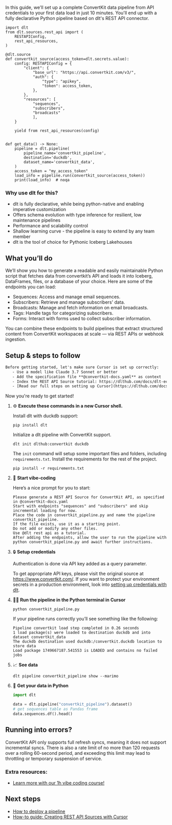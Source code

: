 In this guide, we'll set up a complete ConvertKit data pipeline from API credentials to your first data load in just 10 minutes. You'll end up with a fully declarative Python pipeline based on dlt's REST API connector.

```python-outcome
import dlt
from dlt.sources.rest_api import (
    RESTAPIConfig,
    rest_api_resources,
)

@dlt.source
def convertkit_source(access_token=dlt.secrets.value):
    config: RESTAPIConfig = {
        "client": {
            "base_url": "https://api.convertkit.com/v3/",
            "auth": {
                "type": "apikey",
                "token": access_token,
            },
        },
        "resources": [
            "sequences",
            "subscribers",
            "broadcasts"
            ],
    }

    yield from rest_api_resources(config)


def get_data() -> None:
    pipeline = dlt.pipeline(
        pipeline_name='convertkit_pipeline',
        destination='duckdb',
        dataset_name='convertkit_data', 
    )
    access_token = "my_access_token"
    load_info = pipeline.run(convertkit_source(access_token))
    print(load_info)  # noqa
```

### Why use dlt for this?

- dlt is fully declarative, while being python-native and enabling imperative customization
- Offers schema evolution with type inference for resilient, low maintenance pipelines
- Performance and scalability control
- Shallow learning curve - the pipeline is easy to extend by any team member
- dlt is the tool of choice for Pythonic Iceberg Lakehouses

## What you’ll do

We’ll show you how to generate a readable and easily maintainable Python script that fetches data from convertkit’s API and loads it into Iceberg, DataFrames, files, or a database of your choice. Here are some of the endpoints you can load:

- Sequences: Access and manage email sequences.
- Subscribers: Retrieve and manage subscribers' data.
- Broadcasts: Manage and fetch information on email broadcasts.
- Tags: Handle tags for categorizing subscribers.
- Forms: Interact with forms used to collect subscriber information.

You can combine these endpoints to build pipelines that extract structured content from ConvertKit workspaces at scale — via REST APIs or webhook ingestion.

## Setup & steps to follow

```default
Before getting started, let's make sure Cursor is set up correctly:
   - Use a model like Claude 3.7 Sonnet or better
   - Add the specification file **@convertkit-docs.yaml** as context
   - Index the REST API Source tutorial: https://dlthub.com/docs/dlt-ecosystem/verified-sources/rest_api/ and add it to context as **@dlt rest api**
   - [Read our full steps on setting up Cursor](https://dlthub.com/docs/dlt-ecosystem/llm-tooling/cursor-restapi#23-configuring-cursor-with-documentation)
```

Now you're ready to get started! 

1. ⚙️ **Execute these commands in a new Cursor shell.**
    
    Install dlt with duckdb support:
    ```shell
    pip install dlt
    ```

    Initialize a dlt pipeline with ConvertKit support.
    ```shell
    dlt init dlthub:convertkit duckdb
    ```

    The `init` command will setup some important files and folders, including `requirements.txt`. Install the requirements for the rest of the project.
    ```shell
    pip install -r requirements.txt
    ```
    
2. 🤠 **Start vibe-coding**
    
    Here’s a nice prompt for you to start: 
    
    ```prompt
    Please generate a REST API Source for ConvertKit API, as specified in @convertkit-docs.yaml 
    Start with endpoints "sequences" and "subscribers" and skip incremental loading for now. 
    Place the code in convertkit_pipeline.py and name the pipeline convertkit_pipeline. 
    If the file exists, use it as a starting point. 
    Do not add or modify any other files. 
    Use @dlt rest api as a tutorial. 
    After adding the endpoints, allow the user to run the pipeline with python convertkit_pipeline.py and await further instructions.
    ```

    
3. 🔒 **Setup credentials** 
    
    Authentication is done via API key added as a query parameter.
    
    To get appropriate API keys, please visit the original source at https://www.convertkit.com/.
    If you want to protect your environment secrets in a production environment, look into [setting up credentials with dlt](https://dlthub.com/docs/walkthroughs/add_credentials).
    
4. 🏃‍♀️ **Run the pipeline in the Python terminal in Cursor**
    
    ```shell
    python convertkit_pipeline.py
    ```
    
    If your pipeline runs correctly you’ll see something like the following:
    
    ```shell
    Pipeline convertkit load step completed in 0.26 seconds
    1 load package(s) were loaded to destination duckdb and into dataset convertkit_data
    The duckdb destination used duckdb:/convertkit.duckdb location to store data
    Load package 1749667187.541553 is LOADED and contains no failed jobs
    ```
    
5. 📈 **See data**
    
    ```shell
    dlt pipeline convertkit_pipeline show --marimo
    ```
    
6. 🐍 **Get your data in Python**
    
    ```python
    import dlt

   data = dlt.pipeline("convertkit_pipeline").dataset()
   # get sequences table as Pandas frame
   data.sequences.df().head()
    ```

## Running into errors?

ConvertKit API only supports full refresh syncs, meaning it does not support incremental syncs. There is also a rate limit of no more than 120 requests over a rolling 60-second period, and exceeding this limit may lead to throttling or temporary suspension of service.

### Extra resources:

- [Learn more with our 1h vibe coding course!](https://www.youtube.com/watch?v=GGid70rnJuM)

## Next steps

- [How to deploy a pipeline](https://dlthub.com/docs/walkthroughs/deploy-a-pipeline)
- [How-to guide: Creating REST API Sources with Cursor](https://dlthub.com/docs/dlt-ecosystem/llm-tooling/cursor-restapi)